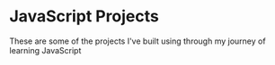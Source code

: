 # JavaScript Projects

These are some of the projects I've built using through my journey of learning JavaScript
